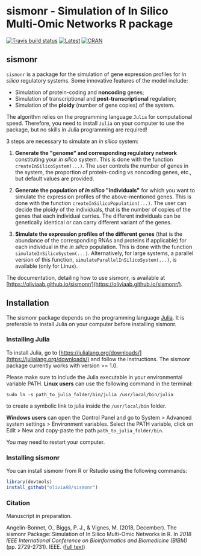 # sismonr - Simulation of In Silico Multi-Omic Networks R package

[![Travis build status](https://travis-ci.org/oliviaAB/sismonr.svg?branch=master)](https://travis-ci.org/oliviaAB/sismonr)  [![Latest](https://img.shields.io/badge/Documentation-latest-blue.svg)](https://oliviaab.github.io/sismonr/) [![CRAN](https://img.shields.io/badge/CRAN-1.1.2-brightgreen.svg)](https://cran.r-project.org/web/packages/sismonr/index.html)
## sismonr

`sismonr` is a package for the simulation of gene expression profiles for *in silico* regulatory systems. Some innovative features of the model include:
- Simulation of protein-coding and **noncoding** genes;
- Simulation of transcriptional and **post-transcriptional** regulation;
- Simulation of the **ploidy** (number of gene copies) of the system.

The algorithm relies on the programming language `Julia` for computational speed. Therefore, you need to install `Julia` on your computer to use the package, but no skills in Julia programming are required!

3 steps are necessary to simulate an *in silico* system:
1. **Generate the "genome" and corresponding regulatory network** constituting your *in silico* system. This is done with the function `createInSilicoSystem(...)`. The user controls the number of genes in the system, the proportion of protein-coding vs noncoding genes, etc., but default values are provided.

2. **Generate the population of *in silico* "individuals"** for which you want to simulate the expression profiles of the above-mentioned genes. This is done with the function `createInSilicoPopulation(...)`. The user can decide the ploidy of the individuals, that is the number of copies of the genes that each individual carries. The different individuals can be genetically identical or can carry different variant of the genes. 

3. **Simulate the expression profiles of the different genes** (that is the abundance of the corresponding RNAs and proteins if applicable) for each individual in the *in silico* population. This is done with the function `simulateInSilicoSystem(...)`. Alternatively, for large systems, a parallel version of this function, `simulateParallelInSilicoSystem(...)`, is available (only for Linux).

The documentation, detailing how to use sismonr, is available at [https://oliviaab.github.io/sismonr/](https://oliviaab.github.io/sismonr/).

## Installation
The sismonr package depends on the programming language [Julia](https://julialang.org/). It is preferable to install Julia on your computer before installing sismonr.

### Installing Julia
To install Julia, go to [https://julialang.org/downloads/](https://julialang.org/downloads/) and follow the instructions. The sismonr package currently works with version >= 1.0.

Please make sure to include the Julia executable in your environmental variable PATH. **Linux users** can use the following command in the terminal:
```
sudo ln -s path_to_julia_folder/bin/julia /usr/local/bin/julia
```
to create a symbolic link to julia inside the `/usr/local/bin` folder.

**Windows users** can open the Control Panel and go to System > Advanced system settings > Environment variables. Select the PATH variable, click on Edit > New and copy-paste the path `path_to_julia_folder/bin`.

You may need to restart your computer.

### Installing sismonr

You can install sismonr from R or Rstudio using the following commands:
```r
library(devtools)
install_github("oliviaAB/sismonr")
```

### Citation

Manuscript in preparation.

Angelin-Bonnet, O., Biggs, P. J., & Vignes, M. (2018, December). The sismonr Package: Simulation of In Silico Multi-Omic Networks in R. In *2018 IEEE International Conference on Bioinformatics and Biomedicine (BIBM)* (pp. 2729-2731). IEEE. ([full text](https://ieeexplore.ieee.org/abstract/document/8621131))
